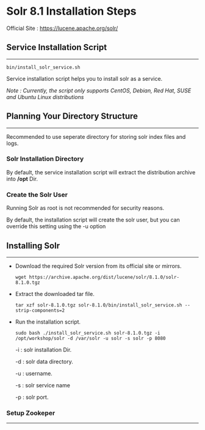 # Solr 8.1 Installation Steps

Official Site : https://lucene.apache.org/solr/

## Service Installation Script
-----------------------
`bin/install_solr_service.sh`

Service installation script helps you to install solr as a service.

*Note : Currently, the script only supports CentOS, Debian, Red Hat, SUSE and Ubuntu Linux distributions*

## Planning Your Directory Structure
-----------------------
Recommended to use seperate directory for storing solr index files and logs.

### Solr Installation Directory

By default, the service installation script will extract the distribution archive into **/opt** Dir.

### Create the Solr User

Running Solr as root is not recommended for security reasons.

By default, the installation script will create the solr user, but you can override this setting using the -u option


## Installing Solr
------------------

* Download the required Solr version from its official site or mirrors.

    `wget https://archive.apache.org/dist/lucene/solr/8.1.0/solr-8.1.0.tgz`



* Extract the downloaded tar file.

    `tar xzf solr-8.1.0.tgz solr-8.1.0/bin/install_solr_service.sh --strip-components=2`

* Run the installation script.

    `sudo bash ./install_solr_service.sh solr-8.1.0.tgz -i /opt/workshop/solr -d /var/solr -u solr -s solr -p 8080`

    -i : solr installation Dir.

    -d : solr data directory.
     
    -u : username.

    -s : solr service name 

    -p : solr port.

### Setup Zookeper
------------------














